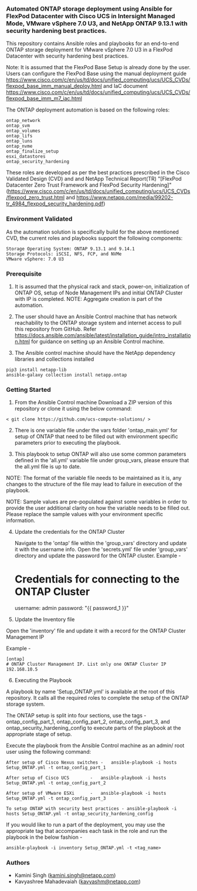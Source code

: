 ### Automated ONTAP storage deployment using Ansible for FlexPod Datacenter with Cisco UCS in Intersight Managed Mode, VMware vSphere 7.0 U3, and NetApp ONTAP 9.13.1 with security hardening best practices.
 
This repository contains Ansible roles and playbooks for an end-to-end ONTAP storage deployment for VMware vSphere 7.0 U3 in a FlexPod Datacenter with security hardening best practices.

Note: It is assumed that the FlexPod Base Setup is already done by the user. Users can configure the FlexPod Base using the manual deployment guide https://www.cisco.com/c/en/us/td/docs/unified_computing/ucs/UCS_CVDs/flexpod_base_imm_manual_deploy.html and IaC document https://www.cisco.com/c/en/us/td/docs/unified_computing/ucs/UCS_CVDs/flexpod_base_imm_m7_iac.html

The ONTAP deployment automation is based on the following roles:

	ontap_network
	ontap_svm
	ontap_volumes
	ontap_lifs
	ontap_luns
	ontap_nvme
	ontap_finalize_setup
	esxi_datastores
	ontap_security_hardening

These roles are developed as per the best practices prescribed in the Cisco Validated Design (CVD) and and NetApp Technical Report(TR) "[FlexPod Datacenter Zero Trust Framework and FlexPod Security Hardening]" (https://www.cisco.com/c/en/us/td/docs/unified_computing/ucs/UCS_CVDs/flexpod_zero_trust.html and https://www.netapp.com/media/99202-tr_4984_flexpod_security_hardening.pdf)

### Environment Validated

As the automation solution is specifically build for the above mentioned CVD, the current roles and playbooks support the following components:

	Storage Operating System: ONTAP 9.13.1 and 9.14.1
	Storage Protocols: iSCSI, NFS, FCP, and NVMe
	VMware vSphere: 7.0 U3

### Prerequisite

1. It is assumed that the physical rack and stack, power-on, initialization of ONTAP OS, setup of Node Management IPs and initial ONTAP Cluster with IP is completed.
NOTE: Aggregate creation is part of the automation.

2. The user should have an Ansible Control machine that has network reachability to the ONTAP storage system and internet access to pull this repository from GitHub.
Refer https://docs.ansible.com/ansible/latest/installation_guide/intro_installation.html for guidance on setting up an Ansible Control machine.

3. The Ansible control machine should have the NetApp dependency libraries and collections installed

```
pip3 install netapp-lib
ansible-galaxy collection install netapp.ontap
```

### Getting Started

1. From the Ansible Control machine Download a ZIP version of this repository or clone it using the below command:
	
```
< git clone https://github.com/ucs-compute-solutions/ >
```

2. There is one variable file under the vars folder 'ontap_main.yml' for setup of ONTAP that need to be filled out with environment specific parameters prior to executing the playbook.

3. This playbook to setup ONTAP will also use some common parameters defined in the 'all.yml' variable file under group_vars, please ensure that the all.yml file is up to date. 

NOTE: The format of the variable file needs to be maintained as it is, any changes to the structure of the file may lead to failure in execution of the playbook.

NOTE: Sample values are pre-populated against some variables in order to provide the user additional clarity on how the variable needs to be filled out. Please replace the sample values with your environment specific information.

4. Update the credentials for the ONTAP Cluster

   Navigate to the 'ontap' file within the 'group_vars' directory and update it with the username info. Open the 'secrets.yml' file under 'group_vars' directory and update the password for the ONTAP cluster.
Example -
   # Credentials for connecting to the ONTAP Cluster
     username: admin
     password: "{{ password_1 }}"

5. Update the Inventory file

Open the 'inventory' file and update it with a record for the ONTAP Cluster Management IP

Example -

	[ontap]
	# ONTAP Cluster Management IP. List only one ONTAP Cluster IP
	192.168.10.5

6. Executing the Playbook

A playbook by name 'Setup_ONTAP.yml' is available at the root of this repository. It calls all the required roles to complete the setup of the ONTAP storage system.

The ONTAP setup is split into four sections, use the tags - ontap_config_part_1, ontap_config_part_2, ontap_config_part_3, and ontap_security_hardening_config  to execute parts of the playbook at the appropriate stage of setup.

Execute the playbook from the Ansible Control machine as an admin/ root user using the following command:


	After setup of Cisco Nexus switches	-	ansible-playbook -i hosts Setup_ONTAP.yml -t ontap_config_part_1

	After setup of Cisco UCS		-	ansible-playbook -i hosts Setup_ONTAP.yml -t ontap_config_part_2

	After setup of VMware ESXi		-	ansible-playbook -i hosts Setup_ONTAP.yml -t ontap_config_part_3
	
    To setup ONTAP with security best practices - ansible-playbook -i hosts Setup_ONTAP.yml -t ontap_security_hardening_config

If you would like to run a part of the deployment, you may use the appropriate tag that accompanies each task in the role and run the playbook in the below fashion -

	ansible-playbook -i inventory Setup_ONTAP.yml -t <tag_name>	

### Authors

 * Kamini Singh (kamini.singh@netapp.com)
 * Kavyashree Mahadevaiah (kavyashm@netapp.com)
